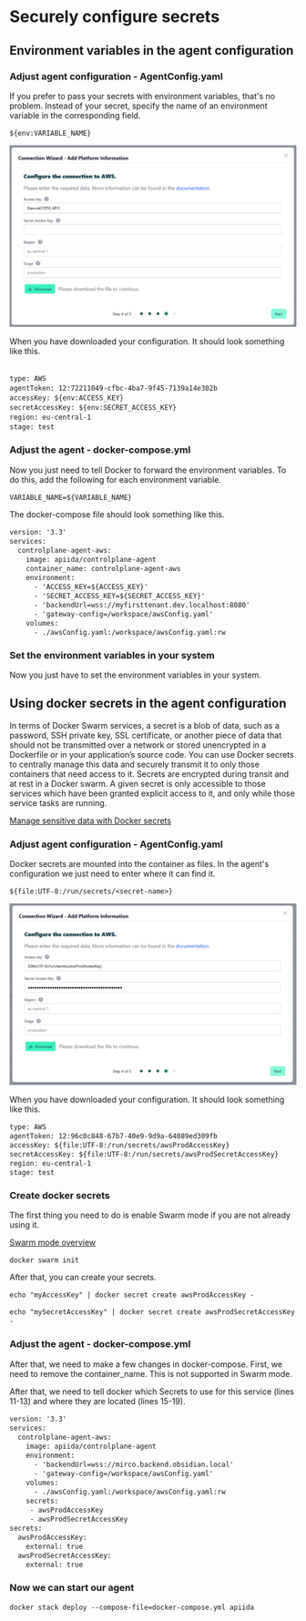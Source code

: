 # Securely configure secrets

<head>
  <meta name="guidename" content="API Management"/>
  <meta name="context" content="GUID-603b55aa-da48-4b2d-8ad9-1233abb2b7e5"/>
</head>

## Environment variables in the agent configuration

### Adjust agent configuration - AgentConfig.yaml

If you prefer to pass your secrets with environment variables, that's no problem.
Instead of your secret, specify the name of an environment variable in the corresponding field. 

```
${env:VARIABLE_NAME}
```

![Advanced Config - Connection wizard - Add platform info](../Images/img-cp-advanced_config_add_platform_info.png)

When you have downloaded your configuration. It should look something like this.

```xml

type: AWS
agentToken: 12:72211049-cfbc-4ba7-9f45-7139a14e302b
accessKey: ${env:ACCESS_KEY}
secretAccessKey: ${env:SECRET_ACCESS_KEY}
region: eu-central-1
stage: test

```

### Adjust the agent - docker-compose.yml

Now you just need to tell Docker to forward the environment variables. To do this, add the following for each environment variable.

```
VARIABLE_NAME=${VARIABLE_NAME}
```

The docker-compose file should look something like this.

```
version: '3.3'
services:
  controlplane-agent-aws:
    image: apiida/controlplane-agent
    container_name: controlplane-agent-aws
    environment:
      - 'ACCESS_KEY=${ACCESS_KEY}'
      - 'SECRET_ACCESS_KEY=${SECRET_ACCESS_KEY}'
      - 'backendUrl=wss://myfirsttenant.dev.localhost:8080'
      - 'gateway-config=/workspace/awsConfig.yaml'
    volumes:
      - ./awsConfig.yaml:/workspace/awsConfig.yaml:rw

```

### Set the environment variables in your system

Now you just have to set the environment variables in your system.

## Using docker secrets in the agent configuration

In terms of Docker Swarm services, a secret is a blob of data, such as a password, SSH private key, SSL certificate, or another piece of data that should not be transmitted over a network or stored unencrypted in a Dockerfile or in your application’s source code. You can use Docker secrets to centrally manage this data and securely transmit it to only those containers that need access to it. Secrets are encrypted during transit and at rest in a Docker swarm. A given secret is only accessible to those services which have been granted explicit access to it, and only while those service tasks are running.

[Manage sensitive data with Docker secrets](https://docs.docker.com/engine/swarm/secrets/)

### Adjust agent configuration - AgentConfig.yaml

Docker secrets are mounted into the container as files. In the agent's configuration we just need to enter where it can find it.

```
${file:UTF-8:/run/secrets/<secret-name>}
```
![Advanced Config - Connection wizard - Add platform info - Secret Key](../Images/img-cp-advanced_config_secret_key.png)

When you have downloaded your configuration. It should look something like this.

```
type: AWS
agentToken: 12:96c0c848-67b7-40e9-9d9a-64089ed309fb
accessKey: ${file:UTF-8:/run/secrets/awsProdAccessKey}
secretAccessKey: ${file:UTF-8:/run/secrets/awsProdSecretAccessKey}
region: eu-central-1
stage: test
```

### Create docker secrets

The first thing you need to do is enable Swarm mode if you are not already using it.

[Swarm mode overview](https://docs.docker.com/engine/swarm/)

```
docker swarm init
```

After that, you can create your secrets.

```
echo "myAccessKey" | docker secret create awsProdAccessKey -
```

```
echo "mySecretAccessKey" | docker secret create awsProdSecretAccessKey -
```

### Adjust the agent  - docker-compose.yml
After that, we need to make a few changes in docker-compose. First, we need to remove the container_name. This is not supported in Swarm mode.

After that, we need to tell docker which Secrets to use for this service (lines 11-13) and where they are located (lines 15-19).

```
version: '3.3'
services:
  controlplane-agent-aws:
    image: apiida/controlplane-agent
    environment:
      - 'backendUrl=wss://mirco.backend.obsidian.local'
      - 'gateway-config=/workspace/awsConfig.yaml'
    volumes:
      - ./awsConfig.yaml:/workspace/awsConfig.yaml:rw
    secrets:
     - awsProdAccessKey
     - awsProdSecretAccessKey
secrets:
  awsProdAccessKey:
    external: true
  awsProdSecretAccessKey:
    external: true

```

### Now we can start our agent

```
docker stack deploy --compose-file=docker-compose.yml apiida
```


